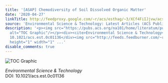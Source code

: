 ```yaml
---
title: '[ASAP] Chemodiversity of Soil Dissolved Organic Matter'
date: '2020-04-27'
linkTitle: http://feedproxy.google.com/~r/acs/esthag/~3/XCf4FiIJjvw/acs.est.0c01136
source: 'Environmental Science & Technology: Latest Articles (ACS Publications)'
description: '<p><img src="https://pubs.acs.org/na101/home/literatum/publisher/achs/journals/content/esthag/0/esthag.ahead-of-print/acs.est.0c01136/20200427/images/medium/es0c01136_0006.gif"
  alt="TOC Graphic"/></p><div><cite>Environmental Science & Technology</cite></div><div>DOI:
  10.1021/acs.est.0c01136</div><img src="http://feeds.feedburner.com/~r/acs/esthag/~4/XCf4FiIJjvw"
  height="1" width="1" ...'
disable_comments: true
---
```

<p><img src="https://pubs.acs.org/na101/home/literatum/publisher/achs/journals/content/esthag/0/esthag.ahead-of-print/acs.est.0c01136/20200427/images/medium/es0c01136_0006.gif" alt="TOC Graphic"/></p><div><cite>Environmental Science & Technology</cite></div><div>DOI: 10.1021/acs.est.0c01136</div><img src="http://feeds.feedburner.com/~r/acs/esthag/~4/XCf4FiIJjvw" height="1" width="1" ...
